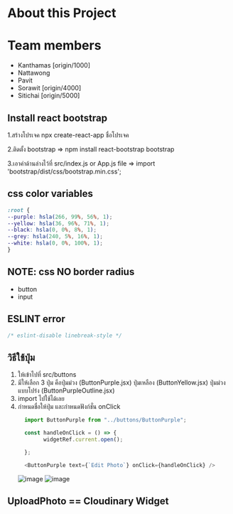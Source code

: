 # About this Project

# Team members

- Kanthamas [origin/1000]
- Nattawong
- Pavit
- Sorawit [origin/4000]
- Sitichai [origin/5000]

## Install react bootstrap
1.สร้างโปรเจค
npx create-react-app ชื่อโปรเจค

2.ติดตั้ง bootstrap =>
npm install react-bootstrap bootstrap

3.เอาคำด้านล่างไว้ที่ src/index.js or App.js file =>
import 'bootstrap/dist/css/bootstrap.min.css';

##  css color variables
```css
:root {
--purple: hsla(266, 99%, 56%, 1);
--yellow: hsla(36, 96%, 71%, 1);
--black: hsla(0, 0%, 8%, 1);
--grey: hsla(240, 5%, 16%, 1);
--white: hsla(0, 0%, 100%, 1);
}
```
## NOTE: css NO border radius 
- button
- input

## ESLINT error
```js
/* eslint-disable linebreak-style */
```
## วิธีใช้ปุ่ม 
1. ให้เข้าไปที่ src/buttons
2. มีให้เลือก 3 ปุ่ม คือปุ่มม่วง (ButtonPurple.jsx) ปุ่มเหลือง (ButtonYellow.jsx) ปุ่มม่วงแบบโปร่ง (ButtonPurpleOutline.jsx)
3. import ไปใช้ได้เลย  
4. กำหนดชื่อให้ปุ่ม และกำหนดฟังก์ชั่น onClick 
    ```js
      import ButtonPurple from "../buttons/ButtonPurple";

      const handleOnClick = () => {
            widgetRef.current.open();

      };

      <ButtonPurple text={`Edit Photo`} onClick={handleOnClick} />

    ```
    ![image](https://user-images.githubusercontent.com/114124443/206630530-61a39b9d-857c-4ee2-8095-655a6759f17f.png)
    ![image](https://user-images.githubusercontent.com/114124443/206630635-ae7e5c9b-6f2d-4aa1-a05c-8104adce05a3.png)

## UploadPhoto == Cloudinary Widget
